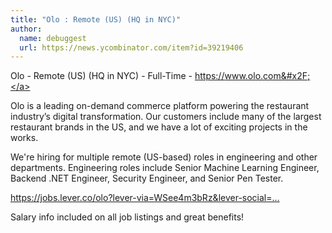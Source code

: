 ```yaml
---
title: "Olo : Remote (US) (HQ in NYC)"
author:
  name: debuggest
  url: https://news.ycombinator.com/item?id=39219406
---
```

Olo - Remote (US) (HQ in NYC) - Full-Time - <a href="https:&#x2F;&#x2F;www.olo.com&#x2F;" rel="nofollow">https:&#x2F;&#x2F;www.olo.com&#x2F;</a>

Olo is a leading on-demand commerce platform powering the restaurant industry’s digital transformation. Our customers include many of the largest restaurant brands in the US, and we have a lot of exciting projects in the works.

We&#x27;re hiring for multiple remote (US-based) roles in engineering and other departments. Engineering roles include Senior Machine Learning Engineer, Backend .NET Engineer, Security Engineer, and Senior Pen Tester.

<a href="https:&#x2F;&#x2F;jobs.lever.co&#x2F;olo?lever-via=WSee4m3bRz&amp;lever-social=job_site" rel="nofollow">https:&#x2F;&#x2F;jobs.lever.co&#x2F;olo?lever-via=WSee4m3bRz&amp;lever-social=...</a>

Salary info included on all job listings and great benefits!
